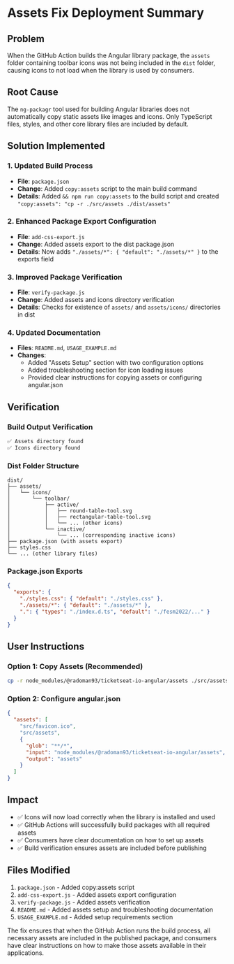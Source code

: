 # Assets Fix Deployment Summary

## Problem
When the GitHub Action builds the Angular library package, the `assets` folder containing toolbar icons was not being included in the `dist` folder, causing icons to not load when the library is used by consumers.

## Root Cause
The `ng-packagr` tool used for building Angular libraries does not automatically copy static assets like images and icons. Only TypeScript files, styles, and other core library files are included by default.

## Solution Implemented

### 1. Updated Build Process
- **File**: `package.json`
- **Change**: Added `copy:assets` script to the main build command
- **Details**: Added `&& npm run copy:assets` to the build script and created `"copy:assets": "cp -r ./src/assets ./dist/assets"`

### 2. Enhanced Package Export Configuration  
- **File**: `add-css-export.js`
- **Change**: Added assets export to the dist package.json
- **Details**: Now adds `"./assets/*": { "default": "./assets/*" }` to the exports field

### 3. Improved Package Verification
- **File**: `verify-package.js`  
- **Change**: Added assets and icons directory verification
- **Details**: Checks for existence of `assets/` and `assets/icons/` directories in dist

### 4. Updated Documentation
- **Files**: `README.md`, `USAGE_EXAMPLE.md`
- **Changes**: 
  - Added "Assets Setup" section with two configuration options
  - Added troubleshooting section for icon loading issues
  - Provided clear instructions for copying assets or configuring angular.json

## Verification

### Build Output Verification
```bash
✅ Assets directory found
✅ Icons directory found
```

### Dist Folder Structure
```
dist/
├── assets/
│   └── icons/
│       └── toolbar/
│           ├── active/
│           │   ├── round-table-tool.svg
│           │   ├── rectangular-table-tool.svg
│           │   └── ... (other icons)
│           └── inactive/
│               └── ... (corresponding inactive icons)
├── package.json (with assets export)
├── styles.css
└── ... (other library files)
```

### Package.json Exports
```json
{
  "exports": {
    "./styles.css": { "default": "./styles.css" },
    "./assets/*": { "default": "./assets/*" },
    ".": { "types": "./index.d.ts", "default": "./fesm2022/..." }
  }
}
```

## User Instructions

### Option 1: Copy Assets (Recommended)
```bash
cp -r node_modules/@radoman93/ticketseat-io-angular/assets ./src/assets/
```

### Option 2: Configure angular.json
```json
{
  "assets": [
    "src/favicon.ico", 
    "src/assets",
    {
      "glob": "**/*",
      "input": "node_modules/@radoman93/ticketseat-io-angular/assets",
      "output": "assets"
    }
  ]
}
```

## Impact
- ✅ Icons will now load correctly when the library is installed and used
- ✅ GitHub Actions will successfully build packages with all required assets
- ✅ Consumers have clear documentation on how to set up assets
- ✅ Build verification ensures assets are included before publishing

## Files Modified
1. `package.json` - Added copy:assets script
2. `add-css-export.js` - Added assets export configuration  
3. `verify-package.js` - Added assets verification
4. `README.md` - Added assets setup and troubleshooting documentation
5. `USAGE_EXAMPLE.md` - Added setup requirements section

The fix ensures that when the GitHub Action runs the build process, all necessary assets are included in the published package, and consumers have clear instructions on how to make those assets available in their applications.

